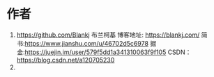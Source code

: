 # 作者

1. https://github.com/Blankj  布兰柯基     博客地址: https://blankj.com/  简书:https://www.jianshu.com/u/46702d5c6978    掘金:https://juejin.im/user/579f5dd1a341310063f9f105  CSDN：https://blog.csdn.net/a120705230
2. 





